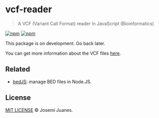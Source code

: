 # vcf-reader

> A VCF (Variant Call Format) reader in JavaScript (Bioinformatics)

[![npm](https://img.shields.io/npm/v/vcf-reader.svg?style=flat-square)](https://www.npmjs.com/package/vcf-reader)
[![npm](https://img.shields.io/npm/dt/vcf-reader.svg?style=flat-square)](https://www.npmjs.com/package/vcf-reader)


This package is on development. Go back later.

You can get more information about the VCF files [here](https://samtools.github.io/hts-specs/VCFv4.2.pdf).

## Related

- [bedJS](https://github.com/jmjuanes/bedjs): manage BED files in Node.JS.

## License

[MIT LICENSE](./LICENSE) &copy; Josemi Juanes.
